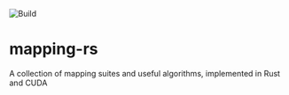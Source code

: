 ![Build](https://github.com/EmilyMatt/mapping-rs/actions/workflows/build.yml/badge.svg)

# mapping-rs
A collection of mapping suites and useful algorithms, implemented in Rust and CUDA
